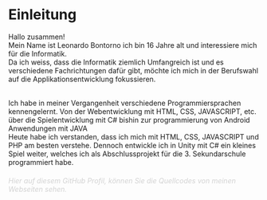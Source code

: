 <h1>Einleitung</h1>

<p>Hallo zusammen! <br> Mein Name ist Leonardo Bontorno ich bin 16 Jahre alt und interessiere mich für die Informatik.<br>
Da ich weiss, dass die Informatik ziemlich Umfangreich ist und es verschiedene Fachrichtungen dafür gibt, möchte ich mich in der Berufswahl auf die Applikationsentwicklung fokussieren. <br><br>

Ich habe in meiner Vergangenheit verschiedene Programmiersprachen kennengelernt. Von der Webentwicklung mit HTML, CSS, JAVASCRIPT, etc. über die Spielentwicklung mit C# bishin zur programmierung von Android Anwendungen mit JAVA<br>
Heute habe ich verstanden, dass ich mich mit HTML, CSS, JAVASCRIPT und PHP am besten verstehe. Dennoch entwickle ich in Unity mit C# ein kleines Spiel weiter, welches ich als Abschlussprojekt für die 3. Sekundarschule programmiert habe.</p>

<h6 style="color: lightgray;">Hier auf diesem GitHub Profil, können Sie die Quellcodes von meinen Webseiten sehen.</h6>
